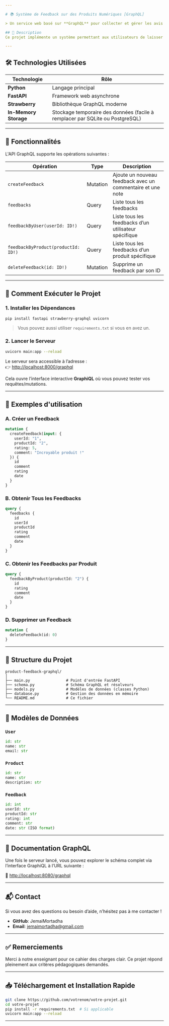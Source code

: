 ```yaml
---

# 📚 Système de Feedback sur des Produits Numériques [GraphQL]

> Un service web basé sur **GraphQL** pour collecter et gérer les avis utilisateurs sur des produits numériques.

## 🎯 Description
Ce projet implémente un système permettant aux utilisateurs de laisser des commentaires et des notes sur des produits numériques après leur utilisation. Il est conçu comme une API GraphQL simple et fonctionnelle, idéale pour un projet universitaire ou une démonstration technique.

---
```


## 🛠 Technologies Utilisées

| Technologie | Rôle |
|------------|------|
| **Python** | Langage principal |
| **FastAPI** | Framework web asynchrone |
| **Strawberry** | Bibliothèque GraphQL moderne |
| **In-Memory Storage** | Stockage temporaire des données (facile à remplacer par SQLite ou PostgreSQL) |

---

## 🧪 Fonctionnalités

L'API GraphQL supporte les opérations suivantes :

| Opération | Type | Description |
|----------|------|-------------|
| `createFeedback` | Mutation | Ajoute un nouveau feedback avec un commentaire et une note |
| `feedbacks` | Query | Liste tous les feedbacks |
| `feedbackByUser(userId: ID!)` | Query | Liste tous les feedbacks d’un utilisateur spécifique |
| `feedbackByProduct(productId: ID!)` | Query | Liste tous les feedbacks d’un produit spécifique |
| `deleteFeedback(id: ID!)` | Mutation | Supprime un feedback par son ID |

---

## 🚀 Comment Exécuter le Projet

### 1. Installer les Dépendances

```bash
pip install fastapi strawberry-graphql uvicorn
```

> Vous pouvez aussi utiliser `requirements.txt` si vous en avez un.

### 2. Lancer le Serveur

```bash
uvicorn main:app --reload
```

Le serveur sera accessible à l’adresse :  
👉 [http://localhost:8000/graphql](http://localhost:8000/graphql)

Cela ouvre l’interface interactive **GraphiQL** où vous pouvez tester vos requêtes/mutations.

---

## 🧾 Exemples d'utilisation

### A. Créer un Feedback

```graphql
mutation {
  createFeedback(input: {
    userId: "1",
    productId: "2",
    rating: 5,
    comment: "Incroyable produit !"
  }) {
    id
    comment
    rating
    date
  }
}
```

### B. Obtenir Tous les Feedbacks

```graphql
query {
  feedbacks {
    id
    userId
    productId
    rating
    comment
    date
  }
}
```

### C. Obtenir les Feedbacks par Produit

```graphql
query {
  feedbackByProduct(productId: "2") {
    id
    rating
    comment
    date
  }
}
```

### D. Supprimer un Feedback

```graphql
mutation {
  deleteFeedback(id: 0)
}
```

---

## 📁 Structure du Projet

```
product-feedback-graphql/
│
├── main.py                # Point d'entrée FastAPI
├── schema.py              # Schéma GraphQL et résolveurs
├── models.py              # Modèles de données (classes Python)
├── database.py            # Gestion des données en mémoire
└── README.md              # Ce fichier
```

---

## 🧩 Modèles de Données

### `User`
```python
id: str
name: str
email: str
```

### `Product`
```python
id: str
name: str
description: str
```

### `Feedback`
```python
id: int
userId: str
productId: str
rating: int
comment: str
date: str (ISO format)
```

---

## 📌 Documentation GraphQL

Une fois le serveur lancé, vous pouvez explorer le schéma complet via l’interface GraphiQL à l’URL suivante :

🔗 [http://localhost:8080/graphql](http://localhost:8080/graphql)

---

## 📬 Contact

Si vous avez des questions ou besoin d’aide, n’hésitez pas à me contacter !

- **GitHub**: JemaiMortadha
- **Email**: jemaimortadha@gmail.com

---

## ✅ Remerciements

Merci à notre enseignant pour ce cahier des charges clair. Ce projet répond pleinement aux critères pédagogiques demandés.

---

## 📥 Téléchargement et Installation Rapide

```bash
git clone https://github.com/votrenom/votre-projet.git
cd votre-projet
pip install -r requirements.txt  # Si applicable
uvicorn main:app --reload
```

---

